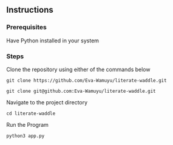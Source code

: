 ## Instructions

### Prerequisites
Have Python installed in your system  

### Steps
Clone the repository using either of the commands below
```
git clone https://github.com/Eva-Wamuyu/literate-waddle.git
```
```
git clone git@github.com:Eva-Wamuyu/literate-waddle.git
```  
Navigate to the project directory
```
cd literate-waddle
```
Run the Program
```
python3 app.py
```

